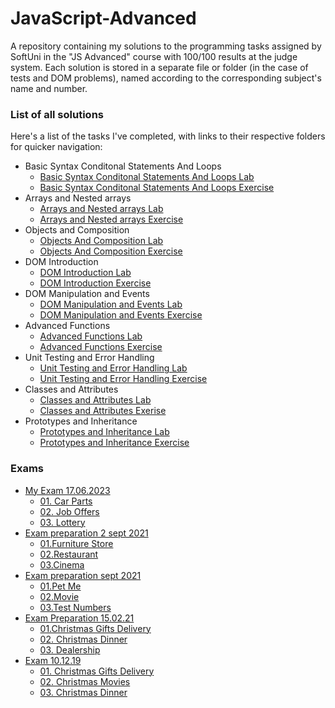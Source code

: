 # JavaScript-Advanced
A repository containing my solutions to the programming tasks assigned by SoftUni in the "JS Advanced" course with 100/100 results at the judge system. Each solution is stored in a separate file or folder (in the case of tests and DOM problems), named according to the corresponding subject's name and number.
### List of all solutions
Here's a list of the tasks I've completed, with links to their respective folders for quicker navigation:
* Basic Syntax Conditonal Statements And Loops
  * [Basic Syntax Conditonal Statements And Loops Lab](./1.BasicSyntaxConditonalStatementsAndLoops)
  * [Basic Syntax Conditonal Statements And Loops Exercise](./1.BasicSyntaxConditonalStatementsAndLoopsEXC)
* Arrays and Nested arrays
  * [Arrays and Nested arrays Lab](./2.ArraysAndNestedArrays)
  * [Arrays and Nested arrays Exercise](./2.ArraysAndNestedArraysEXC)
* Objects and Composition
  * [Objects And Composition Lab](./3.ObjectsAndComposition)
  * [Objects And Composition Exercise](./3.ObjectsAndCompositionEXC)
* DOM Introduction 
  * [DOM Introduction Lab](./4.DOMIntroductionLAB)
  * [DOM Introduction Exercise](./4.DOMIntroductionEXC)
* DOM Manipulation and Events
  * [DOM Manipulation and Events Lab](./5.DOMManipulationAndEventsLAB)
  * [DOM Manipulation and Events Exercise](./5.DOMManipulationAndEventsEXC)
* Advanced Functions
  * [Advanced Functions Lab](./6.AdvancedFunctionsLAB)
  * [Advanced Functions Exercise](./6.AdvancedFunctionsEXC)
* Unit Testing and Error Handling
  * [Unit Testing and Error Handling Lab](./7.UnitTestingAndErrorHandlingLAB)
  * [Unit Testing and Error Handling Exercise](./7.UnitTestingAndErrorHandlingEXC)
* Classes and Attributes
  * [Classes and Attributes Lab](./8.ClassesAndAttributesLAB) 
  * [Classes and Attributes Exerise](./8.ClassesAndAttributesEXC) 
* Prototypes and Inheritance
  * [Prototypes and Inheritance Lab](./9.PrototypesAndInheritanceLAB) 
  * [Prototypes and Inheritance Exercise](./9.PrototypesAndInheritanceEXC)
 
 ### Exams
* [My Exam 17.06.2023](https://github.com/PetarPetrov01/SoftUni-Javascript-Path/tree/22bcc45e7315101bfa77681f5e90345c3bbd1318/Javascript-Advanced/MyExam)
  * [01. Car Parts](https://github.com/PetarPetrov01/SoftUni-Javascript-Path/tree/198bd7996353709e38ca542fc7c3bbee6cb78c4c/Javascript-Advanced/MyExam/1.CarParts)
  * [02. Job Offers](https://github.com/PetarPetrov01/SoftUni-Javascript-Path/blob/f05b1c8a4943314ff5b95f37d7004add6d51f086/Javascript-Advanced/MyExam/2.JobOffers.js)
  * [03. Lottery](https://github.com/PetarPetrov01/SoftUni-Javascript-Path/tree/fab383edf53ac7da4cd4d5da5cd171f2d6dda49c/Javascript-Advanced/MyExam/3.Lottery)
* [Exam preparation 2 sept 2021](https://github.com/PetarPetrov01/SoftUni-Javascript-Path/tree/06f2980dab2f11c46fba19561b800e04b7a54818/Javascript-Advanced/Exams/Exam-prep%202%20sept%202021)
  * [01.Furniture Store](https://github.com/PetarPetrov01/SoftUni-Javascript-Path/tree/7e6942ef6ea0a0af0c334ebb621ff5b9a9c737c1/Javascript-Advanced/Exams/Exam-prep%202%20sept%202021/1.FurnitureStore)  
  * [02.Restaurant](https://github.com/PetarPetrov01/SoftUni-Javascript-Path/blob/4038914a6710a85822a32f77fc80b7e8830f27ad/Javascript-Advanced/Exams/Exam-prep%202%20sept%202021/2.Restaurant.js)
  * [03.Cinema](https://github.com/PetarPetrov01/SoftUni-Javascript-Path/tree/c871816a92b611d32eee2141b3b3e472915fd7f7/Javascript-Advanced/Exams/Exam-prep%202%20sept%202021/3.Cinema)
* [Exam preparation sept 2021](https://github.com/PetarPetrov01/SoftUni-Javascript-Path/tree/9898768e67a8f1ee01998e52222433b61595db9a/Javascript-Advanced/Exams/Exam-prep%20sept%202021)
  * [01.Pet Me](https://github.com/PetarPetrov01/SoftUni-Javascript-Path/tree/6573abc6742c7a13efc0ed9284f6ab873a926650/Javascript-Advanced/Exams/Exam-prep%20sept%202021/1.Pet_Me)
  * [02.Movie](https://github.com/PetarPetrov01/SoftUni-Javascript-Path/blob/6dac94a79a8d02dac6fd301a276626a64b81e3b7/Javascript-Advanced/Exams/Exam-prep%20sept%202021/2.Movie.js)
  * [03.Test Numbers](https://github.com/PetarPetrov01/SoftUni-Javascript-Path/tree/6dac94a79a8d02dac6fd301a276626a64b81e3b7/Javascript-Advanced/Exams/Exam-prep%20sept%202021/3.TestNumbers)
* [Exam Preparation 15.02.21](https://github.com/PetarPetrov01/SoftUni-Javascript-Path/tree/1ee39f3b7ee8325c987132685cd54fcd935271df/Javascript-Advanced/Exams/Exam-prep-15.02.21)
  * [01.Christmas Gifts Delivery](https://github.com/PetarPetrov01/SoftUni-Javascript-Path/tree/1ee39f3b7ee8325c987132685cd54fcd935271df/Javascript-Advanced/Exams/Exam-prep-15.02.21/01.%20Christmas%20Gifts%20Delivery)
  * [02. Christmas Dinner](https://github.com/PetarPetrov01/SoftUni-Javascript-Path/blob/878ae202eec87dd8a4c104e3ec972a19d9e8da30/Javascript-Advanced/Exams/Exam-prep-15.02.21/02.ChristmasDinner.js)
  * [03. Dealership](https://github.com/PetarPetrov01/SoftUni-Javascript-Path/tree/878ae202eec87dd8a4c104e3ec972a19d9e8da30/Javascript-Advanced/Exams/Exam-prep-15.02.21/03.Dealership)
* [Exam 10.12.19](https://github.com/PetarPetrov01/SoftUni-Javascript-Path/tree/fdb2f684328167975fe264c2eac398e0ee52dc01/Javascript-Advanced/Exams/Retake-exam-10-dec-19)
  * [01. Christmas Gifts Delivery](https://github.com/PetarPetrov01/SoftUni-Javascript-Path/tree/00042c4817499e5676aa04fce57b2f445fa0185f/Javascript-Advanced/Exams/Retake-exam-10-dec-19/1.ChristmasGiftsDelivery)
  * [02. Christmas Movies](https://github.com/PetarPetrov01/SoftUni-Javascript-Path/tree/56e45ce05b3ec23d2e87d36eb4d1072f803b36af/Javascript-Advanced/Exams/Retake-exam-10-dec-19/2.ChristmasMovies)
  * [03. Christmas Dinner](https://github.com/PetarPetrov01/SoftUni-Javascript-Path/blob/927dde7e6fe9bfe9ae8149ab2f94e37c38c72dbb/Javascript-Advanced/Exams/Retake-exam-10-dec-19/3.ChristmasDinner.js)
